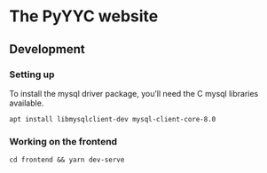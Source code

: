 # The PyYYC website

## Development

### Setting up

To install the mysql driver package, you’ll need the C mysql libraries available.

    apt install libmysqlclient-dev mysql-client-core-8.0

### Working on the frontend

    cd frontend && yarn dev-serve
